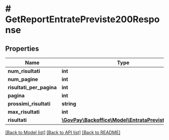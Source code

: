 # # GetReportEntratePreviste200Response

## Properties

Name | Type | Description | Notes
------------ | ------------- | ------------- | -------------
**num_risultati** | **int** |  | [optional]
**num_pagine** | **int** |  | [optional]
**risultati_per_pagina** | **int** |  | [optional]
**pagina** | **int** |  | [optional]
**prossimi_risultati** | **string** |  | [optional]
**max_risultati** | **int** |  | [optional]
**risultati** | [**\GovPay\Backoffice\Model\EntrataPrevistaIndex[]**](EntrataPrevistaIndex.md) |  |

[[Back to Model list]](../../README.md#models) [[Back to API list]](../../README.md#endpoints) [[Back to README]](../../README.md)
